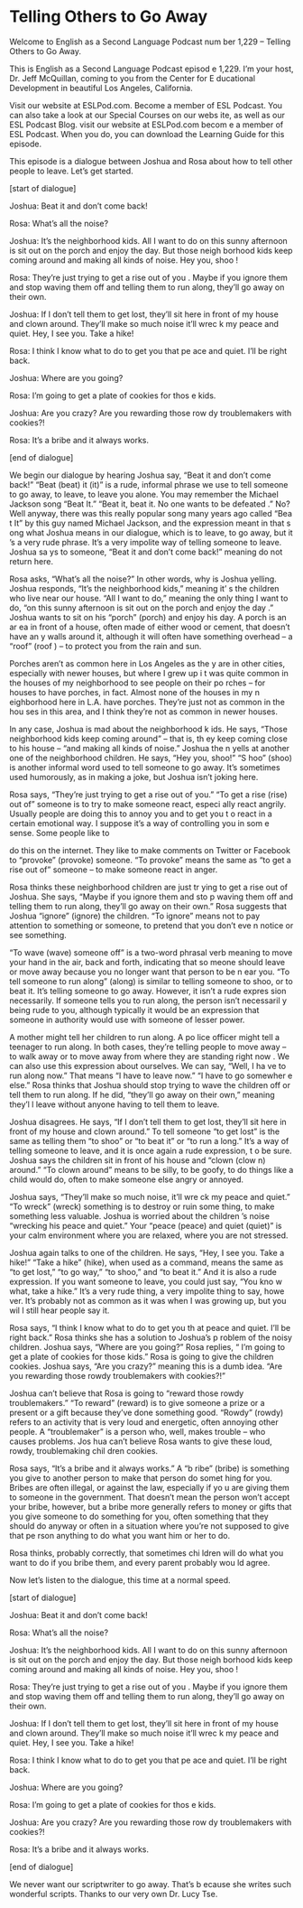 # Telling Others to Go Away

Welcome to English as a Second Language Podcast num ber 1,229 – Telling Others to Go Away.

This is English as a Second Language Podcast episod e 1,229. I’m your host, Dr. Jeff McQuillan, coming to you from the Center for E ducational Development in beautiful Los Angeles, California.

Visit our website at ESLPod.com. Become a member of  ESL Podcast. You can also take a look at our Special Courses on our webs ite, as well as our ESL Podcast Blog. visit our website at ESLPod.com becom e a member of ESL Podcast. When you do, you can download the Learning  Guide for this episode.

This episode is a dialogue between Joshua and Rosa about how to tell other people to leave. Let’s get started.

[start of dialogue]

Joshua:  Beat it and don’t come back!

Rosa:  What’s all the noise?

Joshua:  It’s the neighborhood kids. All I want to do on this sunny afternoon is sit out on the porch and enjoy the day. But those neigh borhood kids keep coming around and making all kinds of noise. Hey you, shoo !

Rosa:  They’re just trying to get a rise out of you . Maybe if you ignore them and stop waving them off and telling them to run along,  they’ll go away on their own.

Joshua:  If I don’t tell them to get lost, they’ll sit here in front of my house and clown around. They’ll make so much noise it’ll wrec k my peace and quiet. Hey, I see you. Take a hike!

Rosa:  I think I know what to do to get you that pe ace and quiet. I’ll be right back.

Joshua:  Where are you going?

Rosa:  I’m going to get a plate of cookies for thos e kids.

Joshua:  Are you crazy? Are you rewarding those row dy troublemakers with cookies?!

 Rosa:  It’s a bribe and it always works.

[end of dialogue]

We begin our dialogue by hearing Joshua say, “Beat it and don’t come back!” “Beat (beat) it (it)” is a rude, informal phrase we  use to tell someone to go away, to leave, to leave you alone. You may remember the Michael Jackson song “Beat It.” “Beat it, beat it. No one wants to be defeated .” No? Well anyway, there was this really popular song many years ago called “Bea t It” by this guy named Michael Jackson, and the expression meant in that s ong what Joshua means in our dialogue, which is to leave, to go away, but it ’s a very rude phrase. It’s a very impolite way of telling someone to leave. Joshua sa ys to someone, “Beat it and don’t come back!” meaning do not return here.

Rosa asks, “What’s all the noise?” In other words, why is Joshua yelling. Joshua responds, “It’s the neighborhood kids,” meaning it’ s the children who live near our house. “All I want to do,” meaning the only thing I  want to do, “on this sunny afternoon is sit out on the porch and enjoy the day .” Joshua wants to sit on his “porch” (porch) and enjoy his day. A porch is an ar ea in front of a house, often made of either wood or cement, that doesn’t have an y walls around it, although it will often have something overhead – a “roof” (roof ) – to protect you from the rain and sun.

Porches aren’t as common here in Los Angeles as the y are in other cities, especially with newer houses, but where I grew up i t was quite common in the houses of my neighborhood to see people on their po rches – for houses to have porches, in fact. Almost none of the houses in my n eighborhood here in L.A. have porches. They’re just not as common in the hou ses in this area, and I think they’re not as common in newer houses.

In any case, Joshua is mad about the neighborhood k ids. He says, “Those neighborhood kids keep coming around” – that is, th ey keep coming close to his house – “and making all kinds of noise.” Joshua the n yells at another one of the neighborhood children. He says, “Hey you, shoo!” “S hoo” (shoo) is another informal word used to tell someone to go away. It’s  sometimes used humorously, as in making a joke, but Joshua isn’t joking here.

Rosa says, “They’re just trying to get a rise out of you.” “To get a rise (rise) out of” someone is to try to make someone react, especi ally react angrily. Usually people are doing this to annoy you and to get you t o react in a certain emotional way. I suppose it’s a way of controlling you in som e sense. Some people like to

do this on the internet. They like to make comments  on Twitter or Facebook to “provoke” (provoke) someone. “To provoke” means the  same as “to get a rise out of” someone – to make someone react in anger.

Rosa thinks these neighborhood children are just tr ying to get a rise out of Joshua. She says, “Maybe if you ignore them and sto p waving them off and telling them to run along, they’ll go away on their  own.” Rosa suggests that Joshua “ignore” (ignore) the children. “To ignore” means not to pay attention to something or someone, to pretend that you don’t eve n notice or see something.

“To wave (wave) someone off” is a two-word phrasal verb meaning to move your hand in the air, back and forth, indicating that so meone should leave or move away because you no longer want that person to be n ear you. “To tell someone to run along” (along) is similar to telling someone  to shoo, or to beat it. It’s telling someone to go away. However, it isn’t a rude expres sion necessarily. If someone tells you to run along, the person isn’t necessaril y being rude to you, although typically it would be an expression that someone in  authority would use with someone of lesser power.

A mother might tell her children to run along. A po lice officer might tell a teenager to run along. In both cases, they’re telling people  to move away – to walk away or to move away from where they are standing right now . We can also use this expression about ourselves. We can say, “Well, I ha ve to run along now.” That means “I have to leave now.” “I have to go somewher e else.” Rosa thinks that Joshua should stop trying to wave the children off or tell them to run along. If he did, “they’ll go away on their own,” meaning they’l l leave without anyone having to tell them to leave.

Joshua disagrees. He says, “If I don’t tell them to  get lost, they’ll sit here in front of my house and clown around.” To tell someone “to get lost” is the same as telling them “to shoo” or “to beat it” or “to run a long.” It’s a way of telling someone to leave, and it is once again a rude expression, t o be sure. Joshua says the children sit in front of his house and “clown (clow n) around.” “To clown around” means to be silly, to be goofy, to do things like a  child would do, often to make someone else angry or annoyed.

Joshua says, “They’ll make so much noise, it’ll wre ck my peace and quiet.” “To wreck” (wreck) something is to destroy or ruin some thing, to make something less valuable. Joshua is worried about the children ’s noise “wrecking his peace and quiet.” Your “peace (peace) and quiet (quiet)” is your calm environment where you are relaxed, where you are not stressed.

Joshua again talks to one of the children. He says,  “Hey, I see you. Take a hike!” “Take a hike” (hike), when used as a command, means  the same as “to get lost,” “to go way,” “to shoo,” and “to beat it.” And it is  also a rude expression. If you want someone to leave, you could just say, “You kno w what, take a hike.” It’s a very rude thing, a very impolite thing to say, howe ver. It’s probably not as common as it was when I was growing up, but you wil l still hear people say it.

Rosa says, “I think I know what to do to get you th at peace and quiet. I’ll be right back.” Rosa thinks she has a solution to Joshua’s p roblem of the noisy children. Joshua says, “Where are you going?” Rosa replies, “ I’m going to get a plate of cookies for those kids.” Rosa is going to give the children cookies. Joshua says, “Are you crazy?” meaning this is a dumb idea. “Are you rewarding those rowdy troublemakers with cookies?!”

Joshua can’t believe that Rosa is going to “reward those rowdy troublemakers.” “To reward” (reward) is to give someone a prize or a present or a gift because they’ve done something good. “Rowdy” (rowdy) refers  to an activity that is very loud and energetic, often annoying other people. A “troublemaker” is a person who, well, makes trouble – who causes problems. Jos hua can’t believe Rosa wants to give these loud, rowdy, troublemaking chil dren cookies.

Rosa says, “It’s a bribe and it always works.” A “b ribe” (bribe) is something you give to another person to make that person do somet hing for you. Bribes are often illegal, or against the law, especially if yo u are giving them to someone in the government. That doesn’t mean the person won’t accept your bribe, however, but a bribe more generally refers to money or gifts  that you give someone to do something for you, often something that they should  do anyway or often in a situation where you’re not supposed to give that pe rson anything to do what you want him or her to do.

Rosa thinks, probably correctly, that sometimes chi ldren will do what you want to do if you bribe them, and every parent probably wou ld agree.

Now let’s listen to the dialogue, this time at a normal speed.

[start of dialogue]

Joshua:  Beat it and don’t come back!

Rosa:  What’s all the noise?

Joshua:  It’s the neighborhood kids. All I want to do on this sunny afternoon is sit out on the porch and enjoy the day. But those neigh borhood kids keep coming around and making all kinds of noise. Hey you, shoo !

Rosa:  They’re just trying to get a rise out of you . Maybe if you ignore them and stop waving them off and telling them to run along,  they’ll go away on their own.

Joshua:  If I don’t tell them to get lost, they’ll sit here in front of my house and clown around. They’ll make so much noise it’ll wrec k my peace and quiet. Hey, I see you. Take a hike!

Rosa:  I think I know what to do to get you that pe ace and quiet. I’ll be right back.

Joshua:  Where are you going?

Rosa:  I’m going to get a plate of cookies for thos e kids.

Joshua:  Are you crazy? Are you rewarding those row dy troublemakers with cookies?!

Rosa:  It’s a bribe and it always works.

[end of dialogue]

We never want our scriptwriter to go away. That’s b ecause she writes such wonderful scripts. Thanks to our very own Dr. Lucy Tse.



